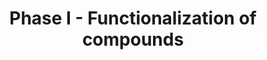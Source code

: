 ---
authors:
- ReactomeTeam
- Egonw
description: Phase 1 of metabolism is concerned with <i><b>functionalization</b></i>,
  that is the introduction or exposure of functional groups on the chemical structure
  of a compound. This provides a 'handle' for phase 2 conjugating species with which
  to react with. Many xenobiotics are lipophilic and almost chemically inert (e.g.
  PAHs) so would not necessarily undergo a phase 2 reaction. Making them more chemically
  reactive would facilitate their excretion but also increases their chance of reacting
  with cellular macromolecules (e.g. proteins, DNA). There is a fine balance between
  producing a more reactive metabolite and conjugation reactions.<br>There are two
  groups of enzymes in phase 1 - oxidoreductases and hydrolases. Oxidoreductases introduce
  an oxygen atom into or remove electrons from their substrates. The major oxidoreductase
  enzyme system is called the P450 monooxygenases. Other systems include flavin-containing
  monooxygenases (FMO), cyclooxygenases (COX) and monoamine oxidases (MAO). Hydrolases
  hydrolyse esters, amides, epoxides and glucuronides.  View original pathway at [http://www.reactome.org/PathwayBrowser/#DIAGRAM=211945
  Reactome].
last-edited: 2020-10-09
organisms:
- Homo sapiens
redirect_from:
- /index.php/Pathway:WP4085
- /instance/WP4085
revision: null
schema-jsonld:
- '@context': https://schema.org/
  '@id': https://wikipathways.github.io/pathways/WP4085.html
  '@type': Dataset
  creator:
    '@type': Organization
    name: WikiPathways
  description: Phase 1 of metabolism is concerned with <i><b>functionalization</b></i>,
    that is the introduction or exposure of functional groups on the chemical structure
    of a compound. This provides a 'handle' for phase 2 conjugating species with which
    to react with. Many xenobiotics are lipophilic and almost chemically inert (e.g.
    PAHs) so would not necessarily undergo a phase 2 reaction. Making them more chemically
    reactive would facilitate their excretion but also increases their chance of reacting
    with cellular macromolecules (e.g. proteins, DNA). There is a fine balance between
    producing a more reactive metabolite and conjugation reactions.<br>There are two
    groups of enzymes in phase 1 - oxidoreductases and hydrolases. Oxidoreductases
    introduce an oxygen atom into or remove electrons from their substrates. The major
    oxidoreductase enzyme system is called the P450 monooxygenases. Other systems
    include flavin-containing monooxygenases (FMO), cyclooxygenases (COX) and monoamine
    oxidases (MAO). Hydrolases hydrolyse esters, amides, epoxides and glucuronides.  View
    original pathway at [http://www.reactome.org/PathwayBrowser/#DIAGRAM=211945 Reactome].
  keywords:
  - '(2Fe-2S)(1+) '
  - '(2Fe-2S)2+ '
  - (CYP11B1 based)
  - (CYP2A13 based)
  - (CYP2A3 based)
  - (CYP2B6 based)
  - (CYP2C18 based)
  - (CYP2C19 based)
  - (CYP2C8 based)
  - (CYP2C9 based)
  - (CYP2D6 based)
  - (CYP2E1 based)
  - (CYP2F1 based)
  - (CYP2J2 based)
  - (CYP2W1 based)
  - (CYP3A5 based)
  - (CYP3A7 based)
  - (CYP4A11 based)
  - (CYP4B1 based)
  - (CYP4F11 based)
  - (CYP4F12 based)
  - (CYP4F2/4F3 based)
  - (CYP4F3 based)
  - (CYP4F8 based)
  - (CYP7A1 based)
  - (CYP7B1 based)
  - (CYP8B1 based)
  - (CYPIIIA4 based)
  - 1,25(OH)2D
  - '11,12-EET '
  - 11DCORST
  - 11DCORT
  - 12-HETE
  - 12OH-DDCX
  - '14,15-EET '
  - 18HCORST
  - 18OH-ARA
  - 19HETE
  - 19OH-PGH2
  - 20OH-LTB4
  - 20OH-TrXA3
  - 20a,22b-DHCHOL
  - 24OH-CHOL
  - 25(OH)D
  - 25OH-CHOL
  - 27OH-CHOL
  - 2CEO
  - 3,16DOH-PALM
  - 3AAPNAL
  - 3APAL
  - 3MEIN
  - 3OH-PALM
  - 4,4DMCHtOL
  - 4-ethoxyaniline
  - 4CHOL7a,12a,24(S)TONE
  - 4CHOL7a,12a,27TONE
  - 4CHOL7a,12aDONE
  - 4CHOL7a,24(S)DONE
  - 4CHOL7a,27DONE
  - 4CHOL7aOLONE
  - 4HPAA
  - 4HPCP
  - 4OH-9cRA
  - 4OH-EST17b
  - 4OH-atRA
  - 5'-monophosphate
  - '5,6-EET '
  - 5HIALD
  - 5HT
  - 6BHT
  - '7'
  - '8,9-EET '
  - 9cRA
  - AADAC
  - ABPH
  - ACSS1
  - ACSS2
  - ACV
  - 'ADH1A '
  - 'ADH1B '
  - 'ADH1C '
  - 'ADH4 '
  - 'ADH5 '
  - ADH5:2xZn2+ dimer
  - 'ADH6 '
  - 'ADH7 '
  - AFB1
  - AFXBO
  - 'AHR '
  - AHR:TCDD:ARNT
  - 'AHRR '
  - AHRR:ARNT
  - 'ALDH1A1 '
  - ALDH1A1 tetramer
  - 'ALDH1B1 '
  - ALDH1B1 tetramer
  - 'ALDH2 '
  - ALDH2 tetramer
  - ALDH3A1
  - ALDO
  - AMP
  - ANDST
  - AOC1
  - 'AOC1 '
  - AOC2
  - AOC3
  - 'AOC3 '
  - ARA
  - 'ARNT '
  - 'ARNT2 '
  - ATP
  - Ac-CoA
  - Acetaminophen (TN
  - Aryl hydrocarbon
  - BEG
  - BPHL
  - BZAL
  - BZAM
  - BaP4,5-DHD
  - BaP4,5O
  - C2H4
  - C6H6
  - CAF
  - CBR3
  - CCl4
  - 'CDCA '
  - 'CES1 '
  - CES1 trimer, CES2
  - 'CES2 '
  - CES3
  - CH2O
  - CH3CHO
  - CH3COO-
  - CHEST
  - CHOL
  - CHOL3b,7a,25TRIOL
  - CHOL7a,24(S)DIOL
  - CMBL
  - COCN
  - CORST
  - CORT
  - COUM
  - CPM
  - CTL
  - CTLA
  - CXPA
  - 'CYB5B '
  - 'CYP11A1 '
  - CYP11A1:FDXR:FDX1,FDX1L (ox.)
  - CYP11A1:FDXR:FDX1,FDX1L (red.)
  - 'CYP11B1 '
  - CYP11B2
  - 'CYP11B2 '
  - CYP19A1
  - CYP1A1
  - CYP1A2
  - CYP1B1
  - CYP21A2
  - CYP24A1
  - 'CYP26A1 '
  - CYP26A1,B1,C1
  - 'CYP26B1 '
  - CYP26C1
  - 'CYP26C1 '
  - CYP27A1
  - CYP27B1(?-508)
  - 'CYP2A13 '
  - 'CYP2A6 '
  - 'CYP2A7 '
  - 'CYP2B6 '
  - 'CYP2C18 '
  - 'CYP2C19 '
  - 'CYP2C8 '
  - 'CYP2C9 '
  - 'CYP2D6 '
  - 'CYP2E1 '
  - 'CYP2F1 '
  - 'CYP2J2 '
  - CYP2R1
  - CYP2S1
  - 'CYP2S1 '
  - CYP2U1
  - 'CYP2W1 '
  - CYP39A1
  - 'CYP3A4 '
  - CYP3A43
  - 'CYP3A43 '
  - 'CYP3A5 '
  - 'CYP3A7 '
  - 'CYP4 '
  - CYP450:Fe2+
  - CYP450:Fe3+
  - CYP46A1
  - 'CYP4A11 '
  - 'CYP4A22 '
  - 'CYP4B1 '
  - 'CYP4F11 '
  - 'CYP4F12 '
  - 'CYP4F2 '
  - CYP4F22
  - 'CYP4F22 '
  - 'CYP4F3 '
  - 'CYP4F8 '
  - CYP4V2
  - CYP51A1
  - 'CYP7A1 '
  - 'CYP7B1 '
  - 'CYP8B1 '
  - 'Ca2+ '
  - Cl-
  - CoA-SH
  - 'Cu2+ '
  - Cytochrome P450
  - 'DCA '
  - DDCX
  - DEXM
  - DEXT
  - DHA
  - DOX
  - DOXOL
  - DSQ
  - E1
  - EPHX1
  - EST17b
  - EtO
  - EtOH
  - 'FAD '
  - 'FDX1 '
  - 'FDX2 '
  - 'FDXR '
  - 'FMO1 '
  - FMO1:FAD
  - 'FMO2 '
  - FMO2:FAD:Mg2+
  - 'FMO3 '
  - FMO3:FAD
  - 'Fe2+ '
  - 'Fe3+ '
  - H+
  - H2
  - H2O
  - H2O2
  - HALO
  - HBr
  - HCOOH
  - HCOU
  - HCPM
  - HDBQ
  - HOMZ
  - HPHAC
  - HPHT
  - HPTXL
  - HTOLB
  - Hist
  - I4AH
  - INDOL
  - ISCAL
  - L-Arg
  - L-Val
  - LCFA(-)
  - 'LCHA '
  - LNSOL
  - LPAM
  - LTB4
  - Losec
  - 'MAOA '
  - MAOA:FAD
  - 'MAOB '
  - MAOB:FAD
  - 'MARC1 '
  - MARC1:Mo-MPT:MARC2:Mo-MPT:CYB5B:CYB5R3
  - 'MARC2 '
  - MIND
  - MLT
  - MTZ
  - MTZ-SOX
  - MeOH
  - 'Mg2+ '
  - 'Mo-MPT '
  - 'MyrG-CYB5R3(2-301) '
  - N-demethylated
  - NABQI
  - NAD+
  - NADH
  - NADP+
  - NADPH
  - NASPM
  - NASPN
  - 'NCOA1 '
  - NCOA1,2:RXRA:NR1H4:DCA,CDCA,LCHA
  - 'NCOA2 '
  - NH3
  - NHABP
  - NOHA
  - 'NQO2 '
  - NQO2:FAD dimer
  - 'NR1H4 '
  - O2
  - OLMS
  - OM
  - Oxindole
  - P4
  - 'PAOX '
  - PAOX:FAD
  - PEA
  - PGG2
  - PGH2
  - PGI2
  - PHEN
  - POMC(138-176)
  - POR
  - PPi
  - PREG
  - PTCN
  - 'PTGIS '
  - PTGIS,CYP8B1
  - 'PTGS1 '
  - PTGS1 dimer
  - PTXL
  - Paraxanthine
  - PhOH
  - Phenylacetaldehyde
  - Phenytoin
  - RFDHN
  - RFNA
  - 'RXRA '
  - S-FGSH
  - S-HMGSH
  - SMOX-3
  - SPM
  - SPN
  - TAM
  - TAMO
  - TBM
  - TBXAS1
  - 'TCDD '
  - TES
  - TFAC
  - TMA
  - TMAO
  - TXA2
  - TYLENOL)
  - TYR
  - TrXA3
  - Trichloromethyl
  - VACV
  - VC
  - VD3
  - 'Zn2+ '
  - acetyl group
  - adenosine
  - alcohol
  - alpha-hydroxycholesterol
  - atRA
  - cis-EET
  - complex
  - dehydrogenase
  - diketone
  - dimer:2xCu2+:4xCa2+
  - e-
  - 'heme b '
  - hydroquinone
  - hydroxydocosahexaenoic acid
  - loperamide
  - quinone
  - radical
  - receptor signalling
  - resveratrol
  license: CC0
  name: Phase I - Functionalization of compounds
seo: CreativeWork
title: Phase I - Functionalization of compounds
wpid: WP4085
---